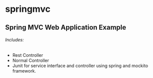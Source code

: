 # springmvc
## Spring MVC Web Application Example
###### Includes:

- Rest Controller
- Normal Controller
- Junit for service interface and controller using spring and mockito framework.

